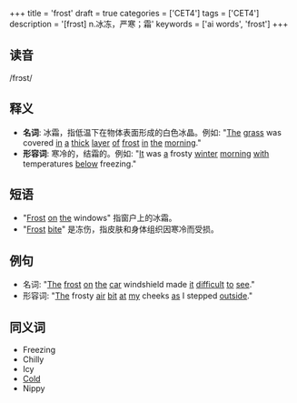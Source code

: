 +++
title = 'frost'
draft = true
categories = ['CET4']
tags = ['CET4']
description = '[frɔst] n.冰冻，严寒；霜'
keywords = ['ai words', 'frost']
+++

## 读音
/frɔst/

## 释义
- **名词**: 冰霜，指低温下在物体表面形成的白色冰晶。例如: "[The](/zh/post/the/) [grass](/zh/post/grass/) was covered [in](/zh/post/in/) [a](/zh/post/a/) [thick](/zh/post/thick/) [layer](/zh/post/layer/) [of](/zh/post/of/) [frost](/zh/post/frost/) [in](/zh/post/in/) [the](/zh/post/the/) [morning](/zh/post/morning/)."
- **形容词**: 寒冷的，结霜的。例如: "[It](/zh/post/it/) was [a](/zh/post/a/) frosty [winter](/zh/post/winter/) [morning](/zh/post/morning/) [with](/zh/post/with/) temperatures [below](/zh/post/below/) freezing."

## 短语
- "[Frost](/zh/post/frost/) [on](/zh/post/on/) [the](/zh/post/the/) windows" 指窗户上的冰霜。
- "[Frost](/zh/post/frost/) [bite](/zh/post/bite/)" 是冻伤，指皮肤和身体组织因寒冷而受损。

## 例句
- 名词: "[The](/zh/post/the/) [frost](/zh/post/frost/) [on](/zh/post/on/) [the](/zh/post/the/) [car](/zh/post/car/) windshield made [it](/zh/post/it/) [difficult](/zh/post/difficult/) [to](/zh/post/to/) [see](/zh/post/see/)."
- 形容词: "[The](/zh/post/the/) frosty [air](/zh/post/air/) [bit](/zh/post/bit/) [at](/zh/post/at/) [my](/zh/post/my/) cheeks [as](/zh/post/as/) I stepped [outside](/zh/post/outside/)."

## 同义词
- Freezing
- Chilly
- Icy
- [Cold](/zh/post/cold/)
- Nippy
